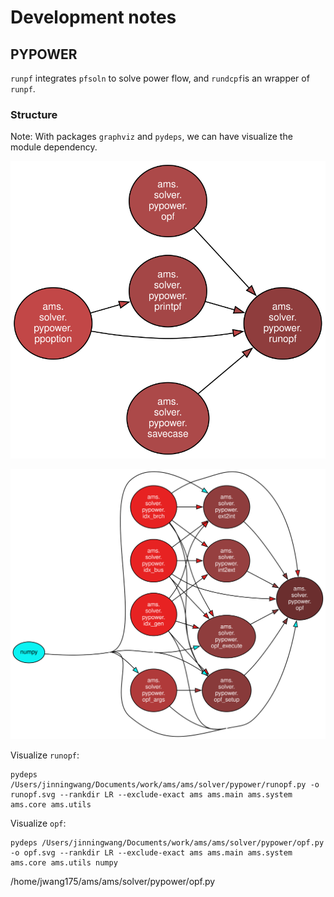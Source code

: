 # Development notes

## PYPOWER

``runpf`` integrates ``pfsoln`` to solve power flow, and ``rundcpf``is an wrapper of ``runpf``.

### Structure

Note: With packages ``graphviz`` and ``pydeps``, we can have visualize the module dependency.

![alt text](./fig/runopf.svg "Structure of ``runopf``")

![alt text](./fig/opf.svg "Structure of ``opf``")

Visualize ``runopf``:

```
pydeps /Users/jinningwang/Documents/work/ams/ams/solver/pypower/runopf.py -o runopf.svg --rankdir LR --exclude-exact ams ams.main ams.system ams.core ams.utils
```

Visualize ``opf``:

```
pydeps /Users/jinningwang/Documents/work/ams/ams/solver/pypower/opf.py -o opf.svg --rankdir LR --exclude-exact ams ams.main ams.system ams.core ams.utils numpy
```

/home/jwang175/ams/ams/solver/pypower/opf.py
